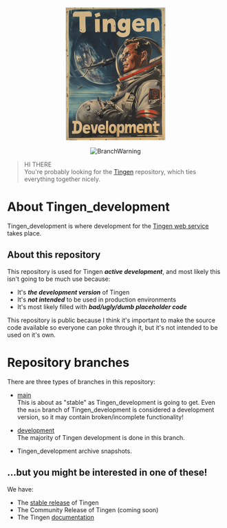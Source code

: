 <!-- u240529 -->

<div align="center">

  ![logo](/.github/images/logos/TingenDevelopment_README.png)

  ![BranchWarning](https://img.shields.io/badge/Development_Release-24.7-red?style=for-the-badge)

</div>

> HI THERE  
> You're probably looking for the [Tingen](https://github.com/spectrum-health-systems/Tingen) repository, which ties everything together nicely.

# About Tingen_development

Tingen_development is where development for the [Tingen web service](https://github.com/spectrum-health-systems/Tingen) takes place.

## About this repository

This repository is used for Tingen ***active development***, and most likely this isn't going to be much use because:

* It's ***the development version*** of Tingen
* It's ***not intended*** to be used in production environments
* It's most likely filled with ***bad/ugly/dumb placeholder code***

This repository is public because I think it's important to make the source code available so everyone can poke through it, but it's not intended to be used on it's own.

# Repository branches

There are three types of branches in this repository:

* [main](https://github.com/spectrum-health-systems/Tingen_development/tree/main)  
  This is about as "stable" as Tingen_development is going to get. Even the `main` branch of Tingen_development is considered a development version, so it may contain broken/incomplete functionality!
  
* [development](https://github.com/spectrum-health-systems/Tingen_development/tree/development)  
  The majority of Tingen development is done in this branch.

* Tingen_development archive snapshots.


## ...but you might be interested in one of these!

We have:

* The [stable release](https://github.com/spectrum-health-systems/Tingen) of Tingen
* The Community Release of Tingen (coming soon) <!--[the Community Release](https://github.com/spectrum-health-systems/Tingen-CommunityRelease). -->
* The Tingen [documentation](https://github.com/spectrum-health-systems/Tingen-Documentation)

